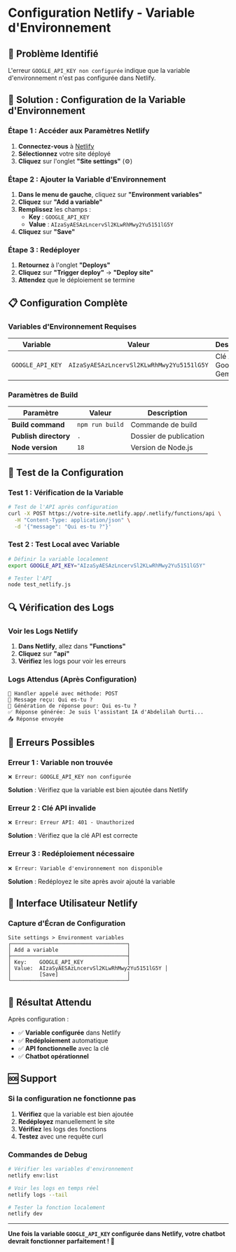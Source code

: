 # Configuration Netlify - Variable d'Environnement

## 🚨 Problème Identifié

L'erreur `GOOGLE_API_KEY non configurée` indique que la variable d'environnement n'est pas configurée dans Netlify.

## 🔧 Solution : Configuration de la Variable d'Environnement

### Étape 1 : Accéder aux Paramètres Netlify

1. **Connectez-vous** à [Netlify](https://app.netlify.com)
2. **Sélectionnez** votre site déployé
3. **Cliquez** sur l'onglet **"Site settings"** (⚙️)

### Étape 2 : Ajouter la Variable d'Environnement

1. **Dans le menu de gauche**, cliquez sur **"Environment variables"**
2. **Cliquez** sur **"Add a variable"**
3. **Remplissez** les champs :
   - **Key** : `GOOGLE_API_KEY`
   - **Value** : `AIzaSyAESAzLncervSl2KLwRhMwy2Yu5151lG5Y`
4. **Cliquez** sur **"Save"**

### Étape 3 : Redéployer

1. **Retournez** à l'onglet **"Deploys"**
2. **Cliquez** sur **"Trigger deploy"** → **"Deploy site"**
3. **Attendez** que le déploiement se termine

## 📋 Configuration Complète

### Variables d'Environnement Requises

| Variable | Valeur | Description |
|----------|--------|-------------|
| `GOOGLE_API_KEY` | `AIzaSyAESAzLncervSl2KLwRhMwy2Yu5151lG5Y` | Clé API Google Gemini |

### Paramètres de Build

| Paramètre | Valeur | Description |
|-----------|--------|-------------|
| **Build command** | `npm run build` | Commande de build |
| **Publish directory** | `.` | Dossier de publication |
| **Node version** | `18` | Version de Node.js |

## 🧪 Test de la Configuration

### Test 1 : Vérification de la Variable
```bash
# Test de l'API après configuration
curl -X POST https://votre-site.netlify.app/.netlify/functions/api \
  -H "Content-Type: application/json" \
  -d '{"message": "Qui es-tu ?"}'
```

### Test 2 : Test Local avec Variable
```bash
# Définir la variable localement
export GOOGLE_API_KEY="AIzaSyAESAzLncervSl2KLwRhMwy2Yu5151lG5Y"

# Tester l'API
node test_netlify.js
```

## 🔍 Vérification des Logs

### Voir les Logs Netlify
1. **Dans Netlify**, allez dans **"Functions"**
2. **Cliquez** sur **"api"**
3. **Vérifiez** les logs pour voir les erreurs

### Logs Attendus (Après Configuration)
```
🚀 Handler appelé avec méthode: POST
📨 Message reçu: Qui es-tu ?
🤖 Génération de réponse pour: Qui es-tu ?
✅ Réponse générée: Je suis l'assistant IA d'Abdelilah Ourti...
📤 Réponse envoyée
```

## 🚨 Erreurs Possibles

### Erreur 1 : Variable non trouvée
```
❌ Erreur: GOOGLE_API_KEY non configurée
```
**Solution** : Vérifiez que la variable est bien ajoutée dans Netlify

### Erreur 2 : Clé API invalide
```
❌ Erreur: Erreur API: 401 - Unauthorized
```
**Solution** : Vérifiez que la clé API est correcte

### Erreur 3 : Redéploiement nécessaire
```
❌ Erreur: Variable d'environnement non disponible
```
**Solution** : Redéployez le site après avoir ajouté la variable

## 📱 Interface Utilisateur Netlify

### Capture d'Écran de Configuration

```
Site settings > Environment variables
┌─────────────────────────────────────┐
│ Add a variable                      │
├─────────────────────────────────────┤
│ Key:    GOOGLE_API_KEY              │
│ Value:  AIzaSyAESAzLncervSl2KLwRhMwy2Yu5151lG5Y │
│         [Save]                      │
└─────────────────────────────────────┘
```

## 🎯 Résultat Attendu

Après configuration :
- ✅ **Variable configurée** dans Netlify
- ✅ **Redéploiement** automatique
- ✅ **API fonctionnelle** avec la clé
- ✅ **Chatbot opérationnel**

## 🆘 Support

### Si la configuration ne fonctionne pas

1. **Vérifiez** que la variable est bien ajoutée
2. **Redéployez** manuellement le site
3. **Vérifiez** les logs des fonctions
4. **Testez** avec une requête curl

### Commandes de Debug
```bash
# Vérifier les variables d'environnement
netlify env:list

# Voir les logs en temps réel
netlify logs --tail

# Tester la fonction localement
netlify dev
```

---

**Une fois la variable `GOOGLE_API_KEY` configurée dans Netlify, votre chatbot devrait fonctionner parfaitement ! 🚀** 